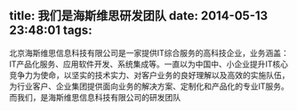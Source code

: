 title: 我们是海斯维思研发团队
date: 2014-05-13 23:48:01
tags: 
---

北京海斯维思信息科技有限公司是一家提供IT综合服务的高科技企业，业务涵盖：IT产品化服务、应用软件开发、系统集成等。一直以为中国中、小企业提升IT核心竞争力为使命，以坚实的技术实力、对客户业务的良好理解以及高效的实施队伍，为行业客户、企业集团提供面向业务的解决方案、定制化和产品化的专业IT服务。而我们，是海斯维思信息科技有限公司的研发团队
